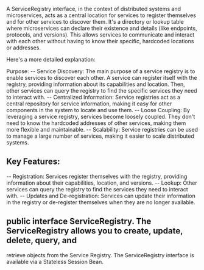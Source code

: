 A ServiceRegistry interface, in the context of distributed systems and microservices, acts as a central location 
for services to register themselves and for other services to discover them. It's a directory or lookup table where 
microservices can declare their existence and details (like endpoints, protocols, and versions). This allows services 
to communicate and interact with each other without having to know their specific, hardcoded locations or addresses.

Here's a more detailed explanation:

Purpose:
-- Service Discovery:
   The main purpose of a service registry is to enable services to discover each other. A service can register 
   itself with the registry, providing information about its capabilities and location. Then, other services can query 
   the registry to find the specific services they need to interact with.
-- Centralized Information:
   Service registries act as a central repository for service information, making it easy for other components 
   in the system to locate and use them.
-- Loose Coupling:
   By leveraging a service registry, services become loosely coupled. They don't need to know the hardcoded addresses 
   of other services, making them more flexible and maintainable.
-- Scalability:
   Service registries can be used to manage a large number of services, making it easier to scale distributed systems.

## Key Features:
-- Registration:
   Services register themselves with the registry, providing information about their capabilities, location, and versions.
-- Lookup:
   Other services can query the registry to find the services they need to interact with.
-- Updates and De-registration:
   Services can update their information in the registry or de-register themselves when they are no longer available.

## public interface ServiceRegistry. The ServiceRegistry allows you to create, update, delete, query, and 
   retrieve objects from the Service Registry. The ServiceRegistry interface is available via a Stateless Session Bean. 
